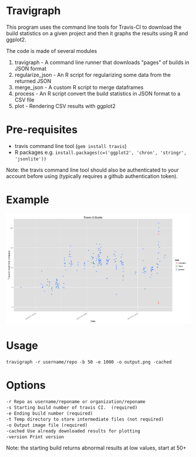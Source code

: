 Travigraph
==========

This program uses the command line tools for Travis-CI to download the build statistics on a given project
and then it graphs the results using R and ggplot2.

The code is made of several modules

1. travigraph - A command line runner that downloads "pages" of builds in JSON format
2. regularize\_json - An R script for regularizing some data from the returned JSON
3. merge\_json - A custom R script to merge dataframes
4. process - An R script convert the build statistics in JSON format to a CSV file
4. plot - Rendering CSV results with ggplot2


Pre-requisites
=============

- travis command line tool (`gem install travis`)
- R packages e.g. `install.packages(c=('ggplot2', 'chron', 'stringr', 'jsonlite'))`

Note: the travis command line tool should also be authenticated to your account before using (typically requires a github authentication token).

Example
======

![](output.png)

Usage
====

    travigraph -r username/repo -b 50 -e 1000 -o output.png -cached

Options
======

    -r Repo as username/reponame or organization/reponame
    -s Starting build number of travis CI.  (required)
    -e Ending build number (required)
    -t Temp directory to store intermediate files (not required)
    -o Output image file (required)
    -cached Use already downloaded results for plotting
    -version Print version

 Note: the starting build returns abnormal results at low values, start at 50+

